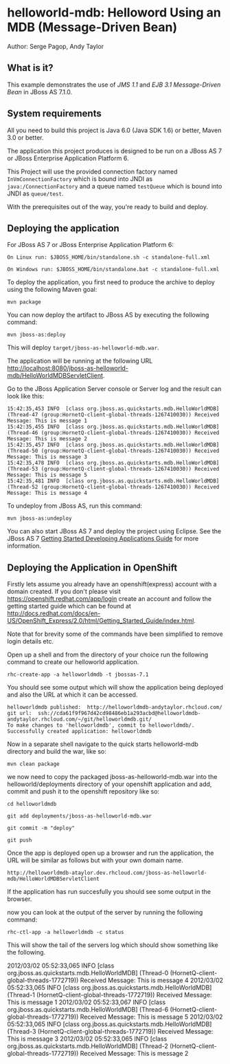 helloworld-mdb: Helloword Using an MDB (Message-Driven Bean)
============================================================
Author: Serge Pagop, Andy Taylor

What is it?
-----------

This example demonstrates the use of *JMS 1.1* and *EJB 3.1 Message-Driven Bean* in JBoss AS 7.1.0.

System requirements
-------------------

All you need to build this project is Java 6.0 (Java SDK 1.6) or better, Maven
3.0 or better.

The application this project produces is designed to be run on a JBoss AS 7 or JBoss Enterprise Application Platform 6. 
 
This Project will use the provided connection factory named `InVmConnectionFactory` which is bound into JNDI as `java:/ConnectionFactory` and a queue named `testQueue` which is bound into JNDI as `queue/test`.

With the prerequisites out of the way, you're ready to build and deploy.

Deploying the application
-------------------------

For JBoss AS 7 or JBoss Enterprise Application Platform 6:

    On Linux run: $JBOSS_HOME/bin/standalone.sh -c standalone-full.xml

    On Windows run: $JBOSS_HOME/bin/standalone.bat -c standalone-full.xml

To deploy the application, you first need to produce the archive to deploy using
the following Maven goal:

    mvn package

You can now deploy the artifact to JBoss AS by executing the following command:

    mvn jboss-as:deploy

This will deploy `target/jboss-as-helloworld-mdb.war`.
 
The application will be running at the following URL <http://localhost:8080/jboss-as-helloworld-mdb/HelloWorldMDBServletClient>.

Go to the JBoss Application Server console or Server log and the result can look like this:

    15:42:35,453 INFO  [class org.jboss.as.quickstarts.mdb.HelloWorldMDB] (Thread-47 (group:HornetQ-client-global-threads-1267410030)) Received Message: This is message 1
    15:42:35,455 INFO  [class org.jboss.as.quickstarts.mdb.HelloWorldMDB] (Thread-46 (group:HornetQ-client-global-threads-1267410030)) Received Message: This is message 2
    15:42:35,457 INFO  [class org.jboss.as.quickstarts.mdb.HelloWorldMDB] (Thread-50 (group:HornetQ-client-global-threads-1267410030)) Received Message: This is message 3
    15:42:35,478 INFO  [class org.jboss.as.quickstarts.mdb.HelloWorldMDB] (Thread-53 (group:HornetQ-client-global-threads-1267410030)) Received Message: This is message 5
    15:42:35,481 INFO  [class org.jboss.as.quickstarts.mdb.HelloWorldMDB] (Thread-52 (group:HornetQ-client-global-threads-1267410030)) Received Message: This is message 4


To undeploy from JBoss AS, run this command:

    mvn jboss-as:undeploy

You can also start JBoss AS 7 and deploy the project using Eclipse. See the JBoss AS 7
<a href="https://docs.jboss.org/author/display/AS71/Getting+Started+Developing+Applications+Guide" title="Getting Started Developing Applications Guide">Getting Started Developing Applications Guide</a> 
for more information.

Deploying the Application in OpenShift
----------------------------------

Firstly lets assume you already have an openshift(express) account with a domain created. If you don't please visit
https://openshift.redhat.com/app/login create an account and follow the getting started guide which can be found at
http://docs.redhat.com/docs/en-US/OpenShift_Express/2.0/html/Getting_Started_Guide/index.html.

Note that for brevity some of the commands have been simplified to remove login details etc.

Open up a shell and from the directory of your choice run the following command to create our helloworld application.

    rhc-create-app -a helloworldmdb -t jbossas-7.1

You should see some output which will show the application being deployed and also the URL at which it can be accessed.

    helloworldmdb published:  http://helloworldmdb-andytaylor.rhcloud.com/
    git url:  ssh://cda61f9f967d42cd98486eb1a293acbd@helloworldmdb-andytaylor.rhcloud.com/~/git/helloworldmdb.git/
    To make changes to 'helloworldmdb', commit to helloworldmdb/.
    Successfully created application: helloworldmdb

Now in a separate shell navigate to the quick starts helloworld-mdb directory and build the war, like so:

    mvn clean package

we now need to copy the packaged jboss-as-helloworld-mdb.war into the helloworld/deployments directory of your openshift
application and add, commit and push it to the openshift repository like so:

    cd helloworldmdb

    git add deployments/jboss-as-helloworld-mdb.war

    git commit -m "deploy"

    git push

Once the app is deployed open up a browser and run the application, the URL will be similar as follows but with your own
domain name.

    http://helloworldmdb-ataylor.dev.rhcloud.com/jboss-as-helloworld-mdb/HelloWorldMDBServletClient

If the application has run succesfully you should see some output in the browser.

now you can look at the output of the server by running the following command:

    rhc-ctl-app -a helloworldmdb -c status

This will show the tail of the servers log which should show something like the following.

2012/03/02 05:52:33,065 INFO  [class org.jboss.as.quickstarts.mdb.HelloWorldMDB] (Thread-0 (HornetQ-client-global-threads-1772719)) Received Message: This is message 4
2012/03/02 05:52:33,065 INFO  [class org.jboss.as.quickstarts.mdb.HelloWorldMDB] (Thread-1 (HornetQ-client-global-threads-1772719)) Received Message: This is message 1
2012/03/02 05:52:33,067 INFO  [class org.jboss.as.quickstarts.mdb.HelloWorldMDB] (Thread-6 (HornetQ-client-global-threads-1772719)) Received Message: This is message 5
2012/03/02 05:52:33,065 INFO  [class org.jboss.as.quickstarts.mdb.HelloWorldMDB] (Thread-3 (HornetQ-client-global-threads-1772719)) Received Message: This is message 3
2012/03/02 05:52:33,065 INFO  [class org.jboss.as.quickstarts.mdb.HelloWorldMDB] (Thread-2 (HornetQ-client-global-threads-1772719)) Received Message: This is message 2

